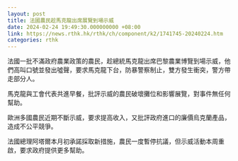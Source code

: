 ```yaml
---
layout: post
title: 法國農民趁馬克龍出席展覽到場示威
date: 2024-02-24 19:49:30.000000000 +08:00
link: https://news.rthk.hk/rthk/ch/component/k2/1741745-20240224.htm
categories: rthk
---
```


法國一批不滿政府農業政策的農民，趁總統馬克龍出席巴黎農業博覽到場示威，他們高叫口號並發出噓聲，要求馬克龍下台，防暴警察制止，雙方發生衝突，警方帶走部分人。

馬克龍與工會代表共進早餐，批評示威的農民破壞攤位和影響展覽，對事件無任何幫助。

歐洲多國農民近期不斷示威，要求提高收入，又批評政府進口的廉價烏克蘭產品，造成不公平競爭。

法國總理阿塔爾本月初承諾採取新措施，農民一度暫停抗議，但示威活動本周重啟，要求政府提供更多幫助。
